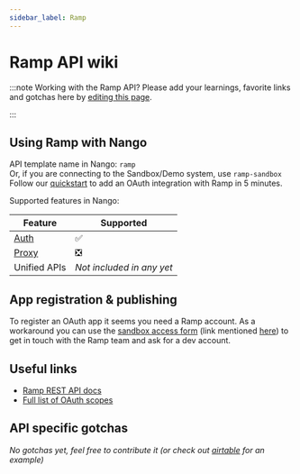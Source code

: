 ```yaml
---
sidebar_label: Ramp
---
```


# Ramp API wiki

:::note Working with the Ramp API?
Please add your learnings, favorite links and gotchas here by [editing this page](https://github.com/nangohq/nango/tree/master/docs/docs/providers/ramp.md).

:::

## Using Ramp with Nango

API template name in Nango: `ramp`  
Or, if you are connecting to the Sandbox/Demo system, use `ramp-sandbox`  
Follow our [quickstart](../quickstart.md) to add an OAuth integration with Ramp in 5 minutes.

Supported features in Nango:

| Feature                            | Supported                 |
| ---------------------------------- | ------------------------- |
| [Auth](/nango-auth/core-concepts)  | ✅                        |
| [Proxy](/nango-unified-apis/proxy) | ❎                        |
| Unified APIs                       | _Not included in any yet_ |

## App registration & publishing

To register an OAuth app it seems you need a Ramp account.
As a workaround you can use the [sandbox access form](https://docs.google.com/forms/d/e/1FAIpQLSddatpB56ClpJnrPdhgqApvxH_tQdeAcbEFqki-ftPMRrmX7g/viewform) (link mentioned [here](https://docs.ramp.com/developer-api/v1/overview/getting-started)) to get in touch with the Ramp team and ask for a dev account.

## Useful links

-   [Ramp REST API docs](https://docs.ramp.com/developer-api/v1)
-   [Full list of OAuth scopes](https://docs.ramp.com/developer-api/v1/authorization/scopes)

## API specific gotchas

_No gotchas yet, feel free to contribute it (or check out [airtable](airtable.md) for an example)_
